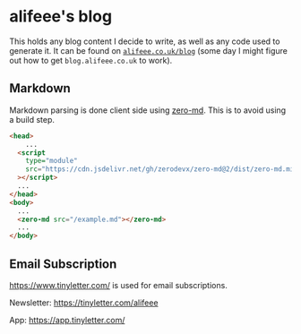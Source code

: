 # alifeee's blog

This holds any blog content I decide to write, as well as any code used to generate it. It can be found on [`alifeee.co.uk/blog`](https://alifeee.co.uk/blog) (some day I might figure out how to get `blog.alifeee.co.uk` to work).

## Markdown

Markdown parsing is done client side using [zero-md](https://github.com/zerodevx/zero-md). This is to avoid using a build step.

```html
<head>
    ...
  <script
    type="module"
    src="https://cdn.jsdelivr.net/gh/zerodevx/zero-md@2/dist/zero-md.min.js"
  ></script>
  ...
</head>
<body>
  ...
  <zero-md src="/example.md"></zero-md>
  ...
</body>
```

## Email Subscription

<https://www.tinyletter.com/> is used for email subscriptions.

Newsletter: <https://tinyletter.com/alifeee>

App: <https://app.tinyletter.com/>
